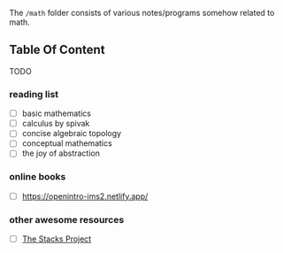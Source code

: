 The `/math` folder consists of various notes/programs somehow related to math.

## Table Of Content

TODO

### reading list

- [ ] basic mathematics
- [ ] calculus by spivak
- [ ] concise algebraic topology
- [ ] conceptual mathematics
- [ ] the joy of abstraction

### online books

- [ ] https://openintro-ims2.netlify.app/

### other awesome resources

- [ ] [The Stacks Project](https://stacks.math.columbia.edu/)
